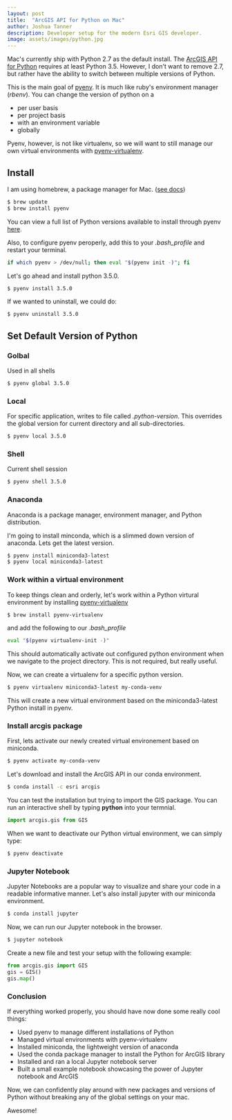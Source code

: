 ```yaml
---
layout: post
title:  "ArcGIS API for Python on Mac"
author: Joshua Tanner
description: Developer setup for the modern Esri GIS developer.
image: assets/images/python.jpg
---
```


Mac's currently ship with Python 2.7 as the default install.  The [ArcGIS API for Python](https://developers.arcgis.com/python/guide/system-requirements/) requires at least Python 3.5.  However, I don't want to remove 2.7, but rather have the ability to switch between multiple versions of Python.  

This is the main goal of [pyenv](https://github.com/pyenv/pyenv).  It is much like ruby's environment manager (*rbenv*).  You can change the version of python on a

+ per user basis
+ per project basis
+ with an environment variable
+ globally

Pyenv, however, is not like virtualenv, so we will want to still manage our own virtual environments with [pyenv-virtualenv](https://github.com/pyenv/pyenv-virtualenv).

## Install

I am using homebrew, a package manager for Mac. ([see docs](https://github.com/pyenv/pyenv#homebrew-on-mac-os-x))

```bash
$ brew update
$ brew install pyenv
```

You can view a full list of Python versions available to install through pyenv [here](https://github.com/pyenv/pyenv/blob/master/COMMANDS.md).

Also, to configure pyenv peroperly, add this to your *.bash_profile* and restart your terminal.

```bash
if which pyenv > /dev/null; then eval "$(pyenv init -)"; fi
```

Let's go ahead and install python 3.5.0.

```bash
$ pyenv install 3.5.0
```

If we wanted to uninstall, we could do:

```bash
$ pyenv uninstall 3.5.0
```

## Set Default Version of Python

### Golbal

Used in all shells

```bash
$ pyenv global 3.5.0
```

### Local

For specific application, writes to file called *.python-version*.  This overrides the global version for current directory and all sub-directories.

```bash
$ pyenv local 3.5.0
```

### Shell

Current shell session

```bash
$ pyenv shell 3.5.0
```

### Anaconda

Anaconda is a package manager, environment manager, and Python distribution.

I'm going to install minconda, which is a slimmed down version of anaconda.  Lets get the latest version.

```bash
$ pyenv install miniconda3-latest
$ pyenv local miniconda3-latest
```

### Work within a virtual environment

To keep things clean and orderly, let's work within a Python virtural environment by installing [pyenv-virtualenv](https://github.com/pyenv/pyenv-virtualenv)

```bash
$ brew install pyenv-virtualenv
```

and add the following to our *.bash_profile*

```bash
eval "$(pyenv virtualenv-init -)"
```

This should automatically activate out configured python environment when we navigate to the project directory.  This is not required, but really useful.

Now, we can create a virtualenv for a specific python version.

```bash
$ pyenv virtualenv miniconda3-latest my-conda-venv
```

This will create a new virtual environment based on the miniconda3-latest Python install in pyenv.

### Install **arcgis** package

First, lets activate our newly created virtual environement based on miniconda.

```bash
$ pyenv activate my-conda-venv
```

Let's download and install the ArcGIS API in our conda environment.

```bash
$ conda install -c esri arcgis
```

You can test the installation but trying to import the GIS package.  You can run an interactive shell by typing **python** into your termnial.

```python
import arcgis.gis from GIS
```

When we want to deactivate our Python virtual environment, we can simply type:

```bash
$ pyenv deactivate
```

### Jupyter Notebook

Jupyter Notebooks are a popular way to visualize and share your code in a readable informative manner.  Let's also install jupyter with our miniconda environment.

```bash
$ conda install jupyter
```

Now, we can run our Jupyter notebook in the browser.

```bash
$ jupyter notebook
```

Create a new file and test your setup with the following example:

```python
from arcgis.gis import GIS
gis = GIS()
gis.map()
```

### Conclusion

If everything worked properly, you should have now done some really cool things:

+ Used pyenv to manage different installations of Python
+ Managed virtual environments with pyenv-virtualenv
+ Installed miniconda, the lightweight version of anaconda
+ Used the conda package manager to install the Python for ArcGIS library
+ Installed and ran a local Jupyter notebook server
+ Built a small example notebook showcasing the power of Jupyter notebook and ArcGIS

Now, we can confidently play around with new packages and versions of Python without breaking any of the global settings on your mac.

Awesome!
